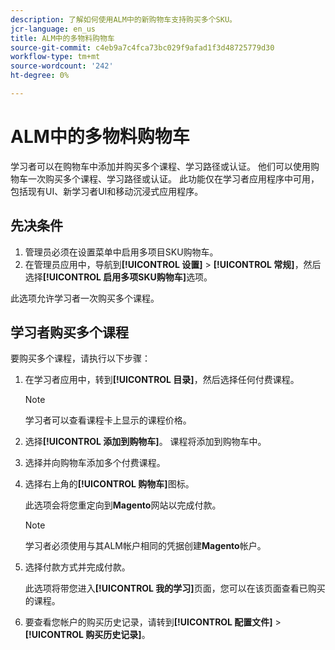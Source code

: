 ```yaml
---
description: 了解如何使用ALM中的新购物车支持购买多个SKU。
jcr-language: en_us
title: ALM中的多物料购物车
source-git-commit: c4eb9a7c4fca73bc029f9afad1f3d48725779d30
workflow-type: tm+mt
source-wordcount: '242'
ht-degree: 0%

---
```



# ALM中的多物料购物车

学习者可以在购物车中添加并购买多个课程、学习路径或认证。 他们可以使用购物车一次购买多个课程、学习路径或认证。 此功能仅在学习者应用程序中可用，包括现有UI、新学习者UI和移动沉浸式应用程序。

## 先决条件

1. 管理员必须在设置菜单中启用多项目SKU购物车。
1. 在管理员应用中，导航到&#x200B;**[!UICONTROL 设置]** > **[!UICONTROL 常规]**，然后选择&#x200B;**[!UICONTROL 启用多项SKU购物车]**&#x200B;选项。

此选项允许学习者一次购买多个课程。

## 学习者购买多个课程

要购买多个课程，请执行以下步骤：

1. 在学习者应用中，转到&#x200B;**[!UICONTROL 目录]**，然后选择任何付费课程。

   >[!NOTE]
   >
   >学习者可以查看课程卡上显示的课程价格。

1. 选择&#x200B;**[!UICONTROL 添加到购物车]**。 课程将添加到购物车中。
1. 选择并向购物车添加多个付费课程。
1. 选择右上角的&#x200B;**[!UICONTROL 购物车]**&#x200B;图标。

   此选项会将您重定向到&#x200B;**Magento**&#x200B;网站以完成付款。

   >[!NOTE]
   >
   >学习者必须使用与其ALM帐户相同的凭据创建&#x200B;**Magento**&#x200B;帐户。

1. 选择付款方式并完成付款。

   此选项将带您进入&#x200B;**[!UICONTROL 我的学习]**&#x200B;页面，您可以在该页面查看已购买的课程。

1. 要查看您帐户的购买历史记录，请转到&#x200B;**[!UICONTROL 配置文件]** > **[!UICONTROL 购买历史记录]**。
